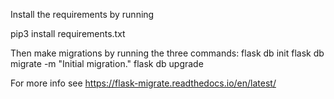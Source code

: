 Install the requirements by running

pip3 install requirements.txt

Then make migrations by running the three commands:
flask db init
flask db migrate -m "Initial migration."
flask db upgrade

For more info see https://flask-migrate.readthedocs.io/en/latest/
